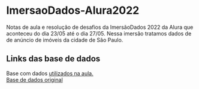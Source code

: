 # ImersaoDados-Alura2022
Notas de aula e resolução de desafios da ImersãoDados 2022 da Alura que aconteceu do dia 23/05 até o dia 27/05. Nessa imersão tratamos dados de de anúncio de imóveis da cidade de São Paulo.

## Links das base de dados
Base com dados <a href='https://gist.githubusercontent.com/tgcsantos/3bdb29eba6ce391e90df2b72205ba891/raw/22fa920e80c9fa209a9fccc8b52d74cc95d1599b/dados_imoveis.csv'> utilizados na aula. </a> <br> 
<a href='https://www.kaggle.com/datasets/kaggleshashankk/house-price-data-of-sao-paulo' >Base de dados original </a>
